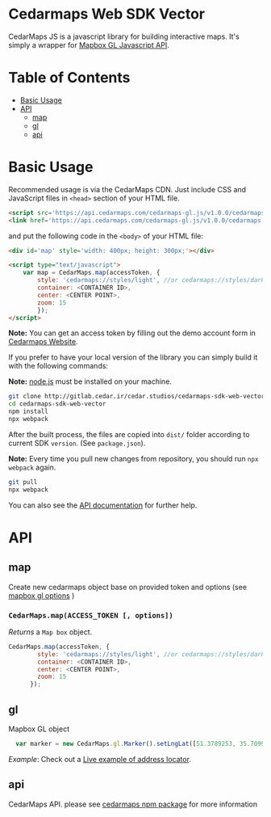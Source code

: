 # Cedarmaps Web SDK Vector

CedarMaps JS is a javascript library for building interactive maps. It's simply a wrapper for [Mapbox GL Javascript API](https://github.com/mapbox/mapbox-gl-js).

# Table of Contents
- [Basic Usage](#basic-usage)
- [API](#api)
	- [map](#map)
	- [gl](#gl)
	- [api](#api)

# Basic Usage

Recommended usage is via the CedarMaps CDN. Just include CSS and JavaScript files in `<head>` section of your HTML file.

```html
<script src='https://api.cedarmaps.com/cedarmaps-gl.js/v1.0.0/cedarmaps.js'></script>
<link href='https://api.cedarmaps.com/cedarmaps-gl.js/v1.0.0/cedarmaps.css' rel='stylesheet'/>
```

and put the following code in the `<body>` of your HTML file:

```html
<div id='map' style='width: 400px; height: 300px;'></div>

<script type="text/javascript">
	var map = CedarMaps.map(accessToken, {
        style: 'cedarmaps://styles/light', //or cedarmaps://styles/dark
        container: <CONTAINER ID>,
        center: <CENTER POINT>,
        zoom: 15
        });
</script>
```
**Note:** You can get an access token by filling out the demo account form in [Cedarmaps Website](https://www.cedarmaps.com/#demo).

If you prefer to have your local version of the library you can simply build it with the following commands:

**Note:** [node.js](http://nodejs.org/) must be installed on your machine.

```sh
git clone http://gitlab.cedar.ir/cedar.studios/cedarmaps-sdk-web-vector.git
cd cedarmaps-sdk-web-vector
npm install
npx webpack
```

After the built process, the files are copied into `dist/` folder according to current SDK `version`. (See `package.json`).

**Note:** Every time you pull new changes from repository, you should run `npx webpack` again.
```sh
git pull
npx webpack
```

You can also see the [API documentation](hhttps://www.mapbox.com/mapbox-gl-js) for further help.

# API

## map
Create new cedarmaps object base on provided token and options (see [mapbox gl options](https://www.mapbox.com/mapbox-gl-js/api/#map) )

### `CedarMaps.map(ACCESS_TOKEN [, options])`

_Returns_ a `Map box` object.

```javascript
CedarMaps.map(accessToken, {
        style: 'cedarmaps://styles/light', //or cedarmaps://styles/dark
        container: <CONTAINER ID>,
        center: <CENTER POINT>,
        zoom: 15
      });
```


## gl
Mapbox GL object
```javascript
  var marker = new CedarMaps.gl.Marker().setLngLat([51.3789253, 35.709987]).addTo(map)
```

_Example_: Check out a [Live example of address locator](https://demo.cedarmaps.com/websdk-vectoe/demos/basic-map-marker.html).

## api
CedarMaps API. please see [cedarmaps npm package](https://www.npmjs.com/package/cedar-maps) for more information
